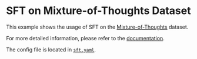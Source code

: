 # SFT on Mixture-of-Thoughts Dataset

This example shows the usage of SFT on the [Mixture-of-Thoughts](https://huggingface.co/datasets/open-r1/Mixture-of-Thoughts) dataset.

For more detailed information, please refer to the [documentation](../../docs/sphinx_doc/source/tutorial/example_dpo.md).

The config file is located in [`sft.yaml`](sft.yaml).

